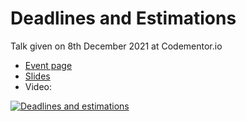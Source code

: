 # Deadlines and Estimations

Talk given on 8th December 2021 at Codementor.io

- [Event page](https://www.codementor.io/events/deadlines-and-estimations-dc87b33d2t)
- [Slides](estimations_en.key)
- Video:

[![Deadlines and estimations](https://img.youtube.com/vi/tqoJOEjeAEw/0.jpg)](https://www.youtube.com/watch?v=tqoJOEjeAEw&list=PLFtS8Ah0wZvWS37oveJ0-D5K6V7GWUpqY&index=2)
